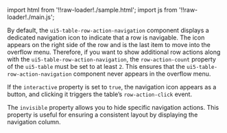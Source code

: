 import html from '!!raw-loader!./sample.html';
import js from '!!raw-loader!./main.js';

By default, the `ui5-table-row-action-navigation` component displays a dedicated navigation icon to indicate that a row is navigable. The icon appears on the right side of the row and is the last item to move into the overflow menu. Therefore, if you want to show additional row actions along with the `ui5-table-row-action-navigation`, the `row-action-count` property of the `ui5-table` must be set to at least `2`. This ensures that the `ui5-table-row-action-navigation` component never appears in the overflow menu.

If the `interactive` property is set to `true`, the navigation icon appears as a button, and clicking it triggers the table’s `row-action-click` event.

The `invisible` property allows you to hide specific navigation actions. This property is useful for ensuring a consistent layout by displaying the navigation column.

<Editor html={html} js={js} />
